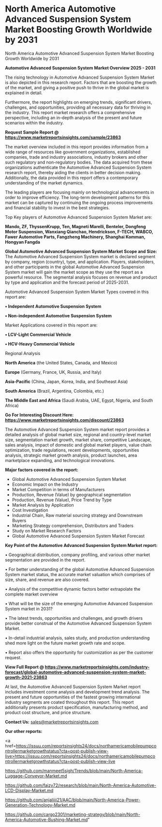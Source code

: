 # North America Automotive Advanced Suspension System Market Boosting Growth Worldwide by 2031
North America Automotive Advanced Suspension System Market Boosting Growth Worldwide by 2031

<Strong> Automotive Advanced Suspension System Market Overview 2025 - 2031</strong>

The rising technology in Automotive Advanced Suspension System Market is also depicted in this research report. Factors that are boosting the growth of the market, and giving a positive push to thrive in the global market is explained in detail.

Furthermore, the report highlights on emerging trends, significant drivers, challenges, and opportunities, providing all necessary data for thriving in the industry. This report market research offers a comprehensive perspective, including an in-depth analysis of the present and future scenarios within the industry.

<strong>Request Sample Report @ <a href=https://www.marketreportsinsights.com/sample/23863>https://www.marketreportsinsights.com/sample/23863</a></strong>

The market overview included in this report provides information from a wide range of resources like government organizations, established companies, trade and industry associations, industry brokers and other such regulatory and non-regulatory bodies. The data acquired from these organizations authenticate the Automotive Advanced Suspension System research report, thereby aiding the clients in better decision making. Additionally, the data provided in this report offers a contemporary understanding of the market dynamics.

The leading players are focusing mainly on technological advancements in order to improve efficiency. The long-term development patterns for this market can be captured by continuing the ongoing process improvements and financial stability to invest in the best strategies.

Top Key players of Automotive Advanced Suspension System Market are:

<strong>Mando, ZF, ThyssenKrupp, Ten, Magneti Marelli, Benteler, Dongfeng Motor Suspension, Wanxiang Qianchao, Hendrickson, F-TECH, WABCO, Fawer Automotive Parts, Fangzheng Machinery, Shanghai Komman, Hongyan Fangda</strong>

<strong><b>Global Automotive Advanced Suspension System Market Scope and Size:</b></strong>
The Automotive Advanced Suspension System market is declared segment by company, region (country), type, and application. Players, stakeholders, and other participants in the global Automotive Advanced Suspension System market will gain the market scope as they use the report as a powerful resource. The segmental analysis focuses on revenue and product by type and application and the forecast period of 2025-2031.

Automotive Advanced Suspension System Market Types covered in this report are:

<strong>• Independent Automotive Suspension System

• Non-independent Automotive Suspension System</strong>

Market Applications covered in this report are:

<strong>• LCV-Light Commercial Vehicle

• HCV-Heavy Commercial Vehicle</strong> 

Regional Analysis

<strong>North America</strong> (the United States, Canada, and Mexico)

<strong>Europe</strong> (Germany, France, UK, Russia, and Italy)

<strong>Asia-Pacific</strong> (China, Japan, Korea, India, and Southeast Asia)

<strong>South America</strong> (Brazil, Argentina, Colombia, etc.)

<strong>The Middle East and Africa</strong> (Saudi Arabia, UAE, Egypt, Nigeria, and South Africa)

<strong>Go For Interesting Discount Here: <a href=https://www.marketreportsinsights.com/discount/23863>https://www.marketreportsinsights.com/discount/23863</a></strong>

The Automotive Advanced Suspension System market report provides a detailed analysis of global market size, regional and country-level market size, segmentation market growth, market share, competitive Landscape, sales analysis, impact of domestic and global market players, value chain optimization, trade regulations, recent developments, opportunities analysis, strategic market growth analysis, product launches, area marketplace expanding, and technological innovations.

<strong><b>Major factors covered in the report:</b></strong>
<ul>
  <li>Global Automotive Advanced Suspension System Market </li>
  <li>Economic Impact on the Industry</li>
  <li>Market Competition in terms of Manufacturers</li>
  <li>Production, Revenue (Value) by geographical segmentation</li>
  <li>Production, Revenue (Value), Price Trend by Type</li>
  <li>Market Analysis by Application</li>
  <li>Cost Investigation</li>
  <li>Industrial Chain, Raw material sourcing strategy and Downstream Buyers</li>
  <li>Marketing Strategy comprehension, Distributors and Traders</li>
  <li>Study on Market Research Factors</li>
  <li>Global Automotive Advanced Suspension System Market Forecast</li>
</ul>

<strong><b>Key Point of the Automotive Advanced Suspension System Market report:</b></strong>

• Geographical distribution, company profiling, and various other market segmentation are provided in the report.

• For better understanding of the global Automotive Advanced Suspension System market status, the accurate market valuation which comprises of size, share, and revenue are also covered.

• Analysis of the competitive dynamic factors better extrapolate the complete market overview

• What will be the size of the emerging Automotive Advanced Suspension System market in 2031?

• The latest trends, opportunities and challenges, and growth drivers provide better construal of the Automotive Advanced Suspension System Market.

• In-detail industrial analysis, sales study, and production understanding shed more light on the future market growth rate and scope.

• Report also offers the opportunity for customization as per the customer request.

<strong><b>View Full Report @ <a href=https://www.marketreportsinsights.com/industry-forecast/global-automotive-advanced-suspension-system-market-growth-2021-23863>https://www.marketreportsinsights.com/industry-forecast/global-automotive-advanced-suspension-system-market-growth-2021-23863</a></b></strong>


At last, the Automotive Advanced Suspension System Market report includes investment come analysis and development trend analysis. The present and future opportunities of the fastest growing international industry segments are coated throughout this report. This report additionally presents product specification, manufacturing method, and product cost structure, and price structure.

<strong>Contact Us:</strong>
sales@marketreportsinsights.com

<strong>Our other reports:</strong>

<a href=https://issuu.com/reportsinsights24/docs/northamericamobilepumpcontrollermarketgrowthstatus?cta=post-publish-view-live>https://issuu.com/reportsinsights24/docs/northamericamobilepumpcontrollermarketgrowthstatus?cta=post-publish-view-live</a>

<a href=https://github.com/manmeet5sigh/Trends/blob/main/North-America-Luggage-Conveyor-Market.md>https://github.com/manmeet5sigh/Trends/blob/main/North-America-Luggage-Conveyor-Market.md</a>

<a href=https://github.com/faizy72/research/blob/main/North-America-Automotive-LCD-Display-Market.md>https://github.com/faizy72/research/blob/main/North-America-Automotive-LCD-Display-Market.md</a>

<a href=https://github.com/anjaliiii21/AAC/blob/main/North-America-Power-Generation-Technology-Market.md>https://github.com/anjaliiii21/AAC/blob/main/North-America-Power-Generation-Technology-Market.md</a>

<a href=https://github.com/cargo2301/marketing-strategy/blob/main/North-America-Automotive-Bushing-Market.md>https://github.com/cargo2301/marketing-strategy/blob/main/North-America-Automotive-Bushing-Market.md</a>"
